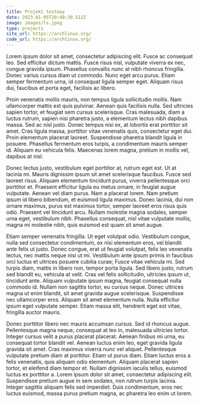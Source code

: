 ```yaml
---
title: Projekt testowy
date: 2023-01-05T20:49:39.512Z
image: images/ls.jpeg
type: projects
site_url: https://archlinux.org/
code_url: https://archlinux.org/
---
```

Lorem ipsum dolor sit amet, consectetur adipiscing elit. Fusce ac consequat leo. Sed efficitur dictum mattis. Fusce risus nisl, vulputate viverra ex nec, congue gravida ipsum. Phasellus convallis nunc at nibh rhoncus fringilla. Donec varius cursus diam ut commodo. Nunc eget arcu purus. Etiam semper fermentum urna, id consequat ligula semper eget. Aliquam risus dui, faucibus et porta eget, facilisis ac libero.

Proin venenatis mollis mauris, non tempus ligula sollicitudin mollis. Nam ullamcorper mattis est quis pulvinar. Aenean quis facilisis nulla. Sed ultricies sapien tortor, et feugiat sem cursus scelerisque. Cras malesuada, diam a luctus rutrum, sapien nisi pharetra justo, a elementum lectus nibh dapibus massa. Sed ac nisl justo. Donec tempus nisi ex, at lobortis erat porttitor sit amet. Cras ligula massa, porttitor vitae venenatis quis, consectetur eget dui. Proin elementum placerat laoreet. Suspendisse pharetra blandit ligula in posuere. Phasellus fermentum eros turpis, a condimentum mauris semper id. Aliquam eu vehicula felis. Maecenas lorem magna, pretium in mollis vel, dapibus at nisl.

Donec lectus justo, vestibulum eget porttitor at, rutrum eget est. Ut at lacinia mi. Mauris dignissim ipsum sit amet scelerisque faucibus. Fusce sed laoreet risus. Aliquam elementum tincidunt purus, viverra pellentesque orci porttitor et. Praesent efficitur ligula eu metus ornare, in feugiat augue vulputate. Aenean vel diam purus. Nam a placerat lorem. Nam pretium ipsum id libero bibendum, et euismod ligula maximus. Donec lacinia, dui non ornare maximus, purus est maximus tortor, semper laoreet eros risus quis odio. Praesent vel tincidunt arcu. Nullam molestie magna sodales, semper urna eget, vestibulum nibh. Phasellus consequat, nisl vitae vulputate mollis, magna mi molestie nibh, quis euismod est quam sit amet augue.

Etiam semper venenatis fringilla. Ut eget volutpat odio. Vestibulum congue, nulla sed consectetur condimentum, ex nisi elementum eros, vel blandit ante felis ut justo. Donec congue, erat ut feugiat volutpat, felis leo venenatis lectus, nec mattis neque nisi ut mi. Vestibulum ante ipsum primis in faucibus orci luctus et ultrices posuere cubilia curae; Fusce vitae vehicula mi. Sed turpis diam, mattis in libero non, tempor porta ligula. Sed libero justo, rutrum sed blandit eu, vehicula at velit. Cras vel felis sollicitudin, ultricies ipsum ut, tincidunt ante. Aliquam vulputate ipsum magna, feugiat consequat nulla commodo id. Nullam non sagittis tortor, eu cursus neque. Donec ultrices magna ut enim blandit, sit amet gravida augue scelerisque. Suspendisse nec ullamcorper eros. Aliquam sit amet elementum nulla. Nulla efficitur ipsum eget vulputate semper. Etiam massa elit, hendrerit eget est vitae, fringilla auctor mauris.

Donec porttitor libero nec mauris accumsan cursus. Sed id rhoncus augue. Pellentesque magna neque, consequat at leo in, malesuada ultricies tortor. Integer cursus velit a purus placerat placerat. Aenean finibus mi urna, eu consequat tortor blandit vel. Aenean luctus enim leo, eget gravida ligula gravida sit amet. Cras maximus viverra nunc vel aliquet. Pellentesque vulputate pretium diam at porttitor. Etiam ut purus diam. Etiam luctus eros a felis venenatis, quis aliquam odio elementum. Aliquam placerat sapien tortor, et eleifend diam tempor et. Nullam dignissim iaculis tellus, euismod luctus ex porttitor a. Lorem ipsum dolor sit amet, consectetur adipiscing elit. Suspendisse pretium augue in sem sodales, non rutrum turpis lacinia. Integer sagittis aliquam felis sed imperdiet. Duis condimentum, eros nec luctus euismod, massa purus pretium magna, ac pharetra leo enim ut lorem.